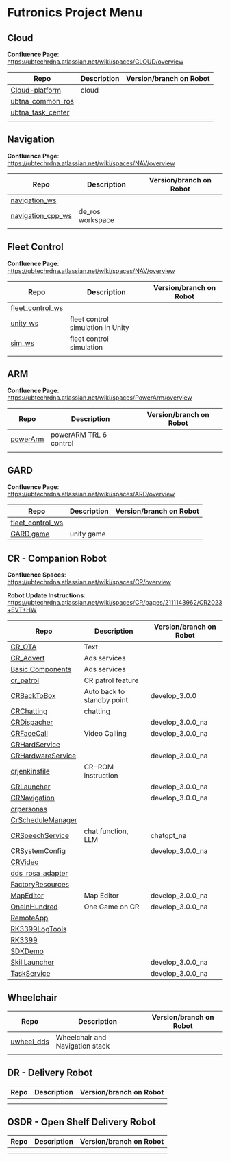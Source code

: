 # Futronics Project Menu

## Cloud

**Confluence Page**: https://ubtechrdna.atlassian.net/wiki/spaces/CLOUD/overview


| Repo | Description | Version/branch on Robot |
| ----------- | ----------- | ----------- | 
| [Cloud-platform](https://github.com/ubtech-nardc/cloud-platform) | cloud |  |
| [ubtna_common_ros](https://github.com/ubtech-nardc/ubtna_common_ros) |   |   |
| [ubtna_task_center](https://github.com/ubtech-nardc/ubtna_task_center) |   |   |
|  |   |   |


## Navigation
**Confluence Page**: https://ubtechrdna.atlassian.net/wiki/spaces/NAV/overview

| Repo | Description | Version/branch on Robot |
| ----------- | ----------- | ----------- | 
| [navigation_ws](https://github.com/ubtech-nardc/navigation_ws) |   |   |
| [navigation_cpp_ws](https://github.com/ubtech-nardc/navigation_cpp_ws)  |  de_ros workspace  |    | 
|  |   |   |

## Fleet Control
**Confluence Page**: https://ubtechrdna.atlassian.net/wiki/spaces/NAV/overview

| Repo | Description | Version/branch on Robot |
| ----------- | ----------- | ----------- | 
| [fleet_control_ws](https://github.com/ubtech-nardc/fleet_control_ws) |   |    |
| [unity_ws](https://github.com/ubtech-nardc/unity_ws) |  fleet control simulation in Unity |   |
| [sim_ws](https://github.com/ubtech-nardc/sim_ws) | fleet control simulation  |   |
|  |   |   |



## ARM
**Confluence Page**: https://ubtechrdna.atlassian.net/wiki/spaces/PowerArm/overview

| Repo | Description | Version/branch on Robot |
| ----------- | ----------- | ----------- | 
| [powerArm](https://github.com/ubtech-nardc/powerArm) | powerARM TRL 6 control  |    |
|  |   |   |

## GARD

**Confluence Page**: https://ubtechrdna.atlassian.net/wiki/spaces/ARD/overview

| Repo | Description | Version/branch on Robot |
| ----------- | ----------- | ----------- | 
| [fleet_control_ws](https://github.com/ubtech-nardc/fleet_control_ws) |   |    |
| [GARD game](https://github.com/ubtech-nardc/unity-GARD) | unity game  |   |


## CR - Companion Robot

**Confluence Spaces**: https://ubtechrdna.atlassian.net/wiki/spaces/CR/overview


**Robot Update Instructions**: https://ubtechrdna.atlassian.net/wiki/spaces/CR/pages/2111143962/CR2023+EVT+HW


| Repo | Description | Version/branch on Robot |
| ----------- | ----------- | ----------- | 
| [CR_OTA](https://github.com/ubtech-nardc/CR_OTA) | Text | |
| [CR_Advert](https://github.com/ubtech-nardc/CRAdvert) | Ads services | |
| [Basic Components](https://github.com/ubtech-nardc/BasicComponents) | Ads services | |
| [cr_patrol](https://github.com/ubtech-nardc/cr_patrol) | CR patrol feature | | 
| [CRBackToBox](https://github.com/ubtech-nardc/CRBackToBox) | Auto back to standby point | develop_3.0.0 |
| [CRChatting](https://github.com/ubtech-nardc/CRChatting)| chatting| |
| [CRDispacher](https://github.com/ubtech-nardc/CRDispacher)| | develop_3.0.0_na |
| [CRFaceCall](https://github.com/ubtech-nardc/CRFaceCall) | Video Calling | develop_3.0.0_na |
| [CRHardService](https://github.com/ubtech-nardc/CRHardService) | |
| [CRHardwareService](https://github.com/ubtech-nardc/CRHardwareService/tree/develop_3.0.0_na) | | develop_3.0.0_na |
| [crjenkinsfile](https://github.com/ubtech-nardc/crjenkinsfile) | CR-ROM instruction | |
| [CRLauncher](https://github.com/ubtech-nardc/CRLauncher) | | develop_3.0.0_na |
| [CRNavigation](https://github.com/ubtech-nardc/CRNavigation) | | develop_3.0.0_na |
| [crpersonas](https://github.com/ubtech-nardc/crpersonas)| | |
| [CrScheduleManager](https://github.com/ubtech-nardc/CrScheduleManager) | | |
| [CRSpeechService](https://github.com/ubtech-nardc/CRSpeechService) | chat function, LLM | chatgpt_na |
| [CRSystemConfig](https://github.com/ubtech-nardc/CRSystemConfig) | | develop_3.0.0_na |
| [CRVideo](https://github.com/ubtech-nardc/CRVideo) | | |
| [dds_rosa_adapter](https://github.com/ubtech-nardc/dds_rosa_adapter)| | |
| [FactoryResources](https://github.com/ubtech-nardc/FactoryResources)| | |
| [MapEditor](https://github.com/ubtech-nardc/MapEditor)| Map Editor | develop_3.0.0_na |
| [OneInHundred](https://github.com/ubtech-nardc/OneInHundred) | One Game on CR | develop_3.0.0_na |
| [RemoteApp](https://github.com/ubtech-nardc/RemoteApp) |  |  |
| [RK3399LogTools](https://github.com/ubtech-nardc/RK3399LogTools) |  |  |
| [RK3399](https://github.com/ubtech-nardc/RK3399) |  |  |
| [SDKDemo](https://github.com/ubtech-nardc/SDKDemo) |  |  |
| [SkillLauncher](https://github.com/ubtech-nardc/SkillLauncher) |  | develop_3.0.0_na |
| [TaskService](https://github.com/ubtech-nardc/TaskService) |  | develop_3.0.0_na |



## Wheelchair


| Repo | Description | Version/branch on Robot |
| ----------- | ----------- | ----------- | 
| [uwheel_dds](https://github.com/ubtech-nardc/uwheel_dds) | Wheelchair and Navigation stack  |    |
|  |   |   |

## DR - Delivery Robot

| Repo | Description | Version/branch on Robot |
| ----------- | ----------- | ----------- | 
|  |   |    |
|  |   |   |


## OSDR - Open Shelf Delivery Robot

| Repo | Description | Version/branch on Robot |
| ----------- | ----------- | ----------- | 
|  |   |    |
|  |   |   |
